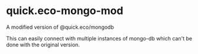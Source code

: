 # quick.eco-mongo-mod
A modified version of @quick.eco/mongodb

This can easily connect with multiple instances of mongo-db which can't be done with the original version.
